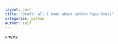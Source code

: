 ```yaml
---
layout: post
title: "Draft: all i know about python type hints"
categories: python
author: saif
---
```


_empty_
